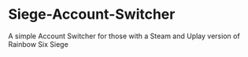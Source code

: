 # Siege-Account-Switcher
A simple Account Switcher for those with a Steam and Uplay version of Rainbow Six Siege
